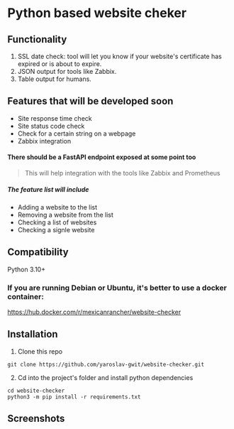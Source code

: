 # Python based website cheker
## Functionality
1. SSL date check: tool will let you know if your website's certificate has expired or is about to expire.
2. JSON output for tools like Zabbix.
3. Table output for humans.

## Features that will be developed soon
- Site response time check
- Site status code check
- Check for a certain string on a webpage
- Zabbix integration
#### There should be a FastAPI endpoint exposed at some point too
 > This will help integration with the tools like Zabbix and Prometheus
##### The feature list will include
- Adding a website to the list
- Removing a website from the list
- Checking a list of websites
- Checking a signle website

## Compatibility
Python 3.10+

### If you are running Debian or Ubuntu, it's better to use a docker container:
https://hub.docker.com/r/mexicanrancher/website-checker

## Installation
1. Clone this repo
```
git clone https://github.com/yaroslav-gwit/website-checker.git
```
2. Cd into the project's folder and install python dependencies
```
cd website-checker
python3 -m pip install -r requirements.txt
```

## Screenshots
